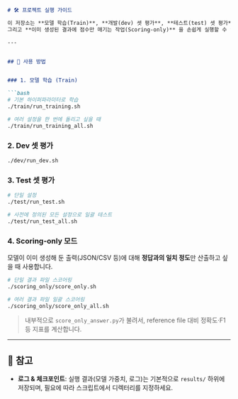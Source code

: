 ```markdown
# 🛠️ 프로젝트 실행 가이드

이 저장소는 **모델 학습(Train)**, **개발(dev) 셋 평가**, **테스트(test) 셋 평가**,  
그리고 **이미 생성된 결과에 점수만 매기는 작업(Scoring-only)** 을 손쉽게 실행할 수 있도록 디렉터리별 스크립트를 제공합니다.

---


## 🚀 사용 방법


### 1. 모델 학습 (Train)

```bash
# 기본 하이퍼파라미터로 학습
./train/run_training.sh

# 여러 설정을 한 번에 돌리고 싶을 때
./train/run_training_all.sh
````

### 2. Dev 셋 평가

```bash
./dev/run_dev.sh
```

### 3. Test 셋 평가

```bash
# 단일 설정
./test/run_test.sh

# 사전에 정의된 모든 설정으로 일괄 테스트
./test/run_test_all.sh
```

### 4. Scoring-only 모드

모델이 이미 생성해 둔 출력(JSON/CSV 등)에 대해 **정답과의 일치 정도**만 산출하고 싶을 때 사용합니다.

```bash
# 단일 결과 파일 스코어링
./scoring_only/score_only.sh

# 여러 결과 파일 일괄 스코어링
./scoring_only/score_only_all.sh
```

> 내부적으로 `score_only_answer.py`가 불려서, reference file 대비 정확도·F1 등 지표를 계산합니다.

---

## 📝 참고

* **로그 & 체크포인트**: 실행 결과(모델 가중치, 로그)는 기본적으로 `results/` 하위에 저장되며, 필요에 따라 스크립트에서 디렉터리를 지정하세요.

